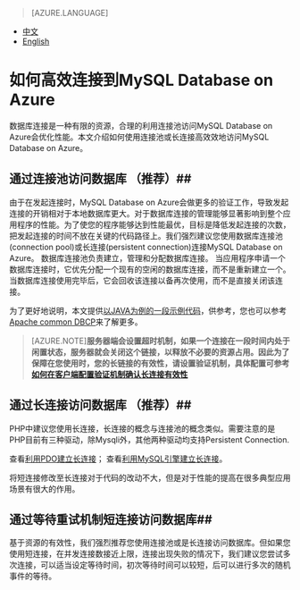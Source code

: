 <properties linkid="" urlDisplayName="" pageTitle="如何高效连接到MySQL Database on Azure- Azure 微软云" metaKeywords="Azure 云，技术文档，文档与资源，MySQL,数据库，连接池，connection pool, Azure MySQL, MySQL PaaS,Azure MySQL PaaS, Azure MySQL Service, Azure RDS" description="
合理的利用连接池访问MySQL Database on Azure会优化性能。本文介绍如何使用连接池有效地访问MySQL Database on Azure，并给出以JAVA和PHP为例的示例代码供参考。" metaCanonical="" services="MySQL" documentationCenter="Services" title="" authors="" solutions="" manager="" editor="" />

<tags ms.service="mysql" ms.date="07/05/2016" wacn.date="07/05/2016" wacn.lang="cn" />

> [AZURE.LANGUAGE]
- [中文](/documentation/articles/mysql-database-connection-pool)
- [English](/documentation/articles/mysql-database-enus-connection-pool)

# 如何高效连接到MySQL Database on Azure<sup style="color: #a5ce00; font-weight: bold; text-transform: uppercase; font-family: '微软雅黑'; font-size: 20px;" class="wa-previewTag"></sup>

数据库连接是一种有限的资源，合理的利用连接池访问MySQL Database on Azure会优化性能。本文介绍如何使用连接池或长连接高效效地访问MySQL Database on Azure。

## 通过连接池访问数据库 （推荐）##
由于在发起连接时，MySQL Database on Azure会做更多的验证工作，导致发起连接的开销相对于本地数据库更大。对于数据库连接的管理能够显著影响到整个应用程序的性能。为了使您的程序能够达到性能最优，目标是降低发起连接的次数，把发起连接的时间不放在关键的代码路径上。我们强烈建议您使用数据库连接池(connection pool)或长连接(persistent connection)连接MySQL Database on Azure。 
数据库连接池负责建立，管理和分配数据库连接。 当应用程序申请一个数据库连接时，它优先分配一个现有的空闲的数据库连接，而不是重新建立一个。当数据库连接使用完毕后，它会回收该连接以备再次使用，而不是直接关闭该连接。

为了更好地说明，本文提供[以JAVA为例的一段示例代码](http://wacnstorage.blob.core.chinacloudapi.cn/marketing-resource/documents/MySQLConnectionPool.java )，供参考，您也可以参考[Apache common DBCP](http://commons.apache.org/proper/commons-dbcp/)来了解更多。

>[AZURE.NOTE]**服务器端会设置超时机制，如果一个连接在一段时间内处于闲置状态，服务器就会关闭这个链接，以释放不必要的资源占用。因此为了保障在您使用时，您的长链接的有效性，请设置验证机制，具体配置可参考[如何在客户端配置验证机制确认长连接有效性](/documentation/articles/mysql-database-validationquery)**

## 通过长连接访问数据库 （推荐）##
PHP中建议您使用长连接，长连接的概念与连接池的概念类似。需要注意的是PHP目前有三种驱动，除Mysqli外，其他两种驱动均支持Persistent Connection. 

查看[利用PDO建立长连接](http://php.net/manual/en/pdo.connections.php)； 
查看[利用MySQL引擎建立长连接](http://php.net/manual/en/function.mysql-pconnect.php)。

将短连接修改至长连接对于代码的改动不大，但是对于性能的提高在很多典型应用场景有很大的作用。

## 通过等待重试机制短连接访问数据库##
基于资源的有效性，我们强烈推荐您使用连接池或是长连接访问数据库。但如果您使用短连接，在并发连接数接近上限，连接出现失败的情况下，我们建议您尝试多次连接，可以适当设定等待时间，初次等待时间可以较短，后可以进行多次的随机事件的等待。

